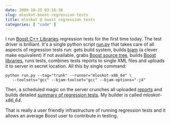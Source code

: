 ```yaml
---
date: 2009-10-25 03:16:38
slug: mloskot-boost-regression-tests
title: mloskot @ boost regression tests
categories: [ "code" ]
---
```


I run [Boost C++ Libraries](http://www.boost.org) regression tests for the first time today. The test driver is brilliant. It's a single python script [run.py](http://www.boost.org/development/running_regression_tests.html) that takes care of all aspects of regression tests run: gets build system, builds [bjam](http://www.boost.org/doc/tools/build/doc/html/jam/usage.html) (a clever make equivalent) if not available, grabs [Boost source tree](http://svn.boost.org/trac/boost/), builds [Boost libraries](http://www.boost.org/libs/), runs tests, combines tests reports to single XML files and uploads it to server in secret location. All this by single command:




    
    python run.py --tag="trunk" --runner="mloskot-x86_64" \
       --toolsets="gcc" --bjam-toolset="gcc" --bjam-options="-j4"





Then, a scheduled magic on the server crunches all uploaded [reports](http://www.boost.org/development/testing.html#RegressionTesting) and builds detailed [summary of regression tests](http://www.boost.org/development/tests/trunk/developer/summary.html). My builder is called _mloskot-x86_64_.





That is really a user friendly infrastructure of running regression tests and it allows an average Boost user to contribute in testing.
